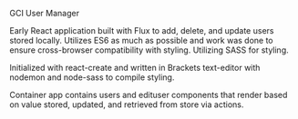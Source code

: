 GCI User Manager

Early React application built with Flux to add, delete, and update users stored locally.  Utilizes ES6 as much as possible and work was done to ensure cross-browser compatibility with styling. Utilizing SASS for styling.

Initialized with react-create and written in Brackets text-editor with nodemon and node-sass to compile styling.

Container app contains users and edituser components that render based on value stored, updated, and retrieved from store via actions.
